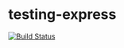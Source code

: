 # testing-express
[![Build Status](https://travis-ci.org/alexhortonmusic/testing-express.svg?branch=master)](https://travis-ci.org/alexhortonmusic/testing-express)
